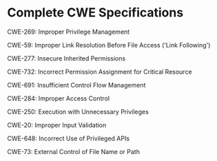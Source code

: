 

# Complete CWE Specifications

CWE-269: Improper Privilege Management

CWE-59: Improper Link Resolution Before File Access ('Link Following')

CWE-277: Insecure Inherited Permissions

CWE-732: Incorrect Permission Assignment for Critical Resource

CWE-691: Insufficient Control Flow Management

CWE-284: Improper Access Control

CWE-250: Execution with Unnecessary Privileges

CWE-20: Improper Input Validation

CWE-648: Incorrect Use of Privileged APIs

CWE-73: External Control of File Name or Path